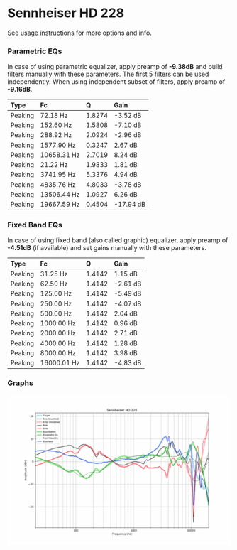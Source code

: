 # Sennheiser HD 228
See [usage instructions](https://github.com/jaakkopasanen/AutoEq#usage) for more options and info.

### Parametric EQs
In case of using parametric equalizer, apply preamp of **-9.38dB** and build filters manually
with these parameters. The first 5 filters can be used independently.
When using independent subset of filters, apply preamp of **-9.16dB**.

| Type    | Fc          |      Q | Gain      |
|:--------|:------------|:-------|:----------|
| Peaking | 72.18 Hz    | 1.8274 | -3.52 dB  |
| Peaking | 152.60 Hz   | 1.5808 | -7.10 dB  |
| Peaking | 288.92 Hz   | 2.0924 | -2.96 dB  |
| Peaking | 1577.90 Hz  | 0.3247 | 2.67 dB   |
| Peaking | 10658.31 Hz | 2.7019 | 8.24 dB   |
| Peaking | 21.22 Hz    | 1.9833 | 1.81 dB   |
| Peaking | 3741.95 Hz  | 5.3376 | 4.94 dB   |
| Peaking | 4835.76 Hz  | 4.8033 | -3.78 dB  |
| Peaking | 13506.44 Hz | 1.0927 | 6.26 dB   |
| Peaking | 19667.59 Hz | 0.4504 | -17.94 dB |

### Fixed Band EQs
In case of using fixed band (also called graphic) equalizer, apply preamp of **-4.51dB**
(if available) and set gains manually with these parameters.

| Type    | Fc          |      Q | Gain     |
|:--------|:------------|:-------|:---------|
| Peaking | 31.25 Hz    | 1.4142 | 1.15 dB  |
| Peaking | 62.50 Hz    | 1.4142 | -2.61 dB |
| Peaking | 125.00 Hz   | 1.4142 | -5.49 dB |
| Peaking | 250.00 Hz   | 1.4142 | -4.07 dB |
| Peaking | 500.00 Hz   | 1.4142 | 2.04 dB  |
| Peaking | 1000.00 Hz  | 1.4142 | 0.96 dB  |
| Peaking | 2000.00 Hz  | 1.4142 | 2.71 dB  |
| Peaking | 4000.00 Hz  | 1.4142 | 1.28 dB  |
| Peaking | 8000.00 Hz  | 1.4142 | 3.98 dB  |
| Peaking | 16000.01 Hz | 1.4142 | -4.83 dB |

### Graphs
![](./Sennheiser%20HD%20228.png)